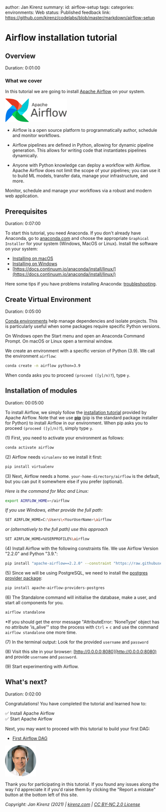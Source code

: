 author: Jan Kirenz
summary:
id: airflow-setup
tags:
categories:
environments: Web
status: Published
feedback link: https://github.com/kirenz/codelabs/blob/master/markdown/airflow-setup


# Airflow installation tutorial

<!-- ------------------------ -->
## Overview

Duration: 0:01:00

### What we cover

In this tutorial we are going to install [Apache Airflow](https://airflow.apache.org/) on your system.

<img src="img/logo.png" alt="Apache Airflow logo" width="200">

- Airflow is a open source platform to programmatically author, schedule and monitor workflows.

- Airflow pipelines are defined in Python, allowing for dynamic pipeline generation. This allows for writing code that instantiates pipelines dynamically.

- Anyone with Python knowledge can deploy a workflow with Airflow. Apache Airflow does not limit the scope of your pipelines; you can use it to build ML models, transfer data, manage your infrastructure, and more.

<aside class="positive">
Monitor, schedule and manage your workflows via a robust and modern web application. 
</aside>

<!-- ------------------------ -->
## Prerequisites

Duration: 0:07:00

To start this tutorial, you need Anaconda. If you don't already have Anaconda, go to [anaconda.com](https://www.anaconda.com/products/individual) and choose the appropriate `Graphical Installer` for your system (Windows, MacOS or Linux). Install the software on your system:

- [Installing on macOS](https://docs.continuum.io/anaconda/install/mac-os/)
- [Installing on Windows](https://docs.continuum.io/anaconda/install/windows/)
- [https://docs.continuum.io/anaconda/install/linux/](https://docs.continuum.io/anaconda/install/linux/) 

Here some tips if you have problems installing Anaconda: [troubleshooting](https://docs.anaconda.com/anaconda/user-guide/troubleshooting/#anaconda-installer-download-problems).

<!-- ------------------------ -->
## Create Virtual Environment

Duration: 0:05:00

[Conda environments](https://conda.io/projects/conda/en/latest/user-guide/tasks/manage-environments.html#creating-an-environment-with-commands) help manage dependencies and isolate projects. This is particularly useful when some packages require specific Python versions.

On Windows open the Start menu and open an Anaconda Command Prompt. On macOS or Linux open a terminal window.

We create an environment with a specific version of Python (3.9). We call the environment ``airflow``:

```bash
conda create -n airflow python=3.9
```

When conda asks you to proceed ``(proceed ([y]/n)?``), type ``y``.


<!-- ------------------------ -->
## Installation of modules
Duration: 00:05:00

To install Airflow, we simply follow the [ installation tutorial](https://airflow.apache.org/docs/apache-airflow/stable/start/local.html) provided by Apache Airflow. Note that we use [**pip**](https://pip.pypa.io/en/stable/) (pip is the standard package installer for Python) to install Airflow in our environment. When pip asks you to proceed ``(proceed ([y]/n)?``), simply type ``y``. 

(1) First, you need to activate your environment as follows:

```bash
conda activate airflow
```

(2) Airflow needs `virualenv` so we install it first:

```bash
pip install virtualenv
```

(3) Next, Airflow needs a home. `your-home-directory/airflow` is the default, but you can put it somewhere else if you prefer (optional). 

*Here is the command for Mac and Linux:* 

```bash
export AIRFLOW_HOME=~/airflow
```

*If you use Windows, either provide the full path:*

```bash
SET AIRFLOW_HOME=C:\Users\<YourUserName>\airflow
```

*or (alternatively to the full path) use this approach*

```bash
SET AIRFLOW_HOME=%USERPROFILE%\airflow
```

(4) Install Airflow with the following constraints file. We use Airflow Version "2.2.0" and Python "3.9.": 

```bash
pip install "apache-airflow==2.2.0" --constraint "https://raw.githubusercontent.com/apache/airflow/constraints-2.2.0/constraints-3.9.txt"
```

(5) Since we will be using PostgreSQL, we need to install the [postgres provider package](https://airflow.apache.org/docs/apache-airflow-providers-postgres/stable/index.html):

```bash
pip install apache-airflow-providers-postgres
```

(6) The Standalone command will initialise the database, make a user, and start all components for you.

```bash
airflow standalone
```

*If you should get the error message "AttributeError: 'NoneType' object has no attribute 'is_alive'" stop the process with `Ctrl` + `c` and use the command `airflow standalone` one more time.

(7) In the terminal output: Look for the provided `username` and `password`

(8) Visit this site in your browser: [http://0.0.0.0:8080](http://0.0.0.0:8080) and provide `username` and `password`.

(9) Start experimenting with Airflow.

<!-- ------------------------ -->
## What's next?

Duration: 0:02:00

Congratulations! You have completed the tutorial and learned how to:

✅ Install Apache Airflow  
✅ Start Apache Airflow  

Next, you may want to proceed with this tutorial to build your first DAG:

- [First Airflow DAG](https://airflow.apache.org/docs/apache-airflow/stable/tutorial.html#)


<img src="img/Jan.png" alt="Jan Kirenz" width="100">

Thank you for participating in this tutorial. If you found any issues along the way I'd appreciate it if you'd raise them by clicking the "Report a mistake" button at the bottom left of this site.

*Copyright: Jan Kirenz (2021) | [kirenz.com](https://www.kirenz.com) | [CC BY-NC 2.0 License](https://creativecommons.org/licenses/by-nc/2.0/)*